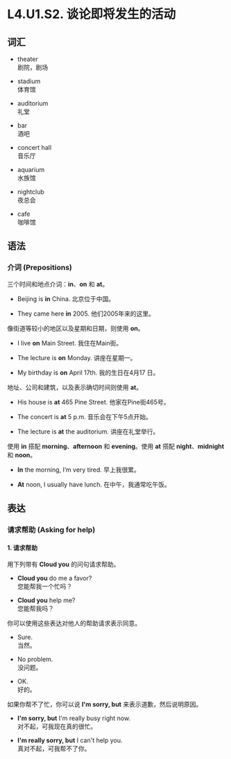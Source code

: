 # L4.U1.S2. 谈论即将发生的活动

## 词汇

- theater  
剧院，剧场

- stadium  
体育馆

- auditorium  
礼堂

- bar  
酒吧

- concert hall  
音乐厅

- aquarium  
水族馆

- nightclub  
夜总会

- cafe  
咖啡馆

## 语法

### 介词 (Prepositions)

三个时间和地点介词：**in**、**on** 和 **at**。

- Beijing is **in** China.
北京位于中国。

- They came here **in** 2005.
他们2005年来的这里。

像街道等较小的地区以及星期和日期，则使用 **on**。

- I live **on** Main Street.
我住在Main街。

- The lecture is **on** Monday.
讲座在星期一。

- My birthday is **on** April 17th.
我的生日在4月17 日。

地址、公司和建筑，以及表示确切时间则使用 **at**。

- His house is **at** 465 Pine Street.
他家在Pine街465号。

- The concert is **at** 5 p.m.
音乐会在下午5点开始。

- The lecture is **at** the auditorium.
讲座在礼堂举行。

使用 **in** 搭配 **morning**、**afternoon** 和 **evening**。使用 **at** 搭配 **night**、**midnight** 和 **noon**。

- **In** the morning, I’m very tired.
早上我很累。

- **At** noon, I usually have lunch.
在中午，我通常吃午饭。

## 表达

### 请求帮助 (Asking for help)

#### 1. 请求帮助

用下列带有 **Cloud you** 的问句请求帮助。

- **Cloud you** do me a favor?  
您能帮我一个忙吗？

- **Cloud you** help me?  
您能帮我吗？

你可以使用这些表达对他人的帮助请求表示同意。

- Sure.  
当然。

- No problem.  
没问题。

- OK.  
好的。

如果你帮不了忙，你可以说 **I'm sorry, but** 来表示道歉，然后说明原因。

- **I'm sorry, but** I'm really busy right now.  
对不起，可我现在真的很忙。

- **I'm really sorry, but** I can't help you.  
真对不起，可我帮不了你。
